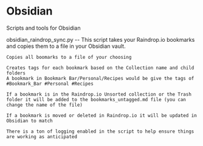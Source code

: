 # Obsidian
Scripts and tools for Obsidian

obsidian_raindrop_sync.py -- This script takes your Raindrop.io bookmarks and copies them to a file in your Obsidian vault. 

    Copies all boomarks to a file of your choosing

    Creates tags for each bookmark based on the Collection name and child folders
    A bookmark in Bookmark Bar/Personal/Recipes would be give the tags of #Bookmark_Bar #Personal #Recipes

    If a bookmark is in the Raindrop.io Unsorted collection or the Trash folder it will be added to the bookmarks_untagged.md file (you can change the name of the file)

    If a bookmark is moved or deleted in Raindrop.io it will be updated in Obsidian to match

    There is a ton of logging enabled in the script to help ensure things are working as anticipated 
